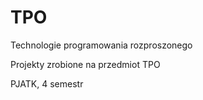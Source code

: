 # TPO
Technologie programowania rozproszonego

Projekty zrobione na przedmiot TPO

PJATK, 4 semestr
